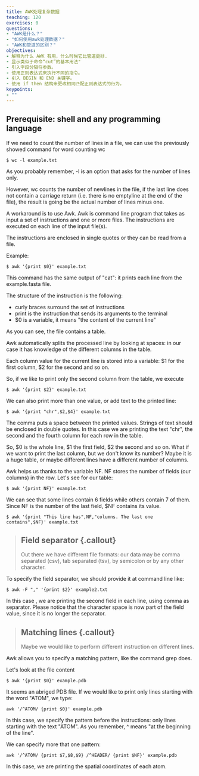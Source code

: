 ```yaml
---
title: AWK处理复杂数据
teaching: 120
exercises: 0
questions:
- "AWK是什么？"
- "如何使用awk处理数据？"
- "AWK和管道的区别？"
objectives:
- 解释为什么 AWK 有用，什么时候它比管道更好.
- 显示类似于命令“cut”的基本用法"
- 引入字段分隔符参数。
- 使用正则表达式来执行不同的指令。
- 引入 BEGIN 和 END 关键字。
- 使用 if then 结构来更改相同匹配正则表达式的行为。
keypoints:
- ""
---
```


## Prerequisite: shell and any programming language

If we need to count the number of lines in a file, we can use the previously
showed command for word counting wc

~~~ {.bash}
$ wc -l example.txt
~~~

As you probably remember, -l is an option that asks for the number of lines only.

However, wc counts the number of newlines in the file, if the last line does
not contain a carriage return (i.e. there is no emptyline at the end of the file),
the result is going be the actual number of lines minus one.
	
A workaround is to use Awk. Awk is command line program that takes as input a set
of instructions and one or more files. The instructions are executed on each line
of the input file(s).

The instructions are enclosed in single quotes or they can be read from a file.

Example:

~~~ {.bash}
$ awk '{print $0}' example.txt
~~~

This command has the same output of "cat": it prints each line from the example.fasta
file.

The structure of the instruction is the following:
- curly braces surround the set of instructions
- print is the instruction that sends its arguments to the terminal
- $0 is a variable, it means "the content of the current line"

As you can see, the file contains a table.

Awk automatically splits the processed line by looking at spaces: in our case it has
knowledge of the different columns in the table.

Each column value for the current line is stored into a variable: $1 for the first
column, $2 for the second and so on.

So, if we like to print only the second column from the table, we execute

~~~ {.bash}
$ awk '{print $2}' example.txt
~~~

We can also print more than one value, or add text to the printed line:

~~~ {.bash}
$ awk '{print "chr",$2,$4}' example.txt
~~~

The comma puts a space between the printed values. Strings of text should be enclosed in
double quotes. In this case we are printing the text "chr", the second and the fourth column
for each row in the table.

So, $0 is the whole line, $1 the first field, $2 the second and so on. What if we want
to print the last column, but we don't know its number? Maybe it is a huge table, or maybe
different lines have a different number of columns.

Awk helps us thanks to the variable NF. NF stores the number of fields (our columns) in the
row. Let's see for our table:

~~~ {.bash}
$ awk '{print NF}' example.txt
~~~

We can see that some lines contain 6 fields while others contain 7 of them.
Since NF is the number of the last field, $NF contains its value.

~~~ {.bash}
$ awk '{print "This line has",NF,"columns. The last one contains",$NF}' example.txt
~~~

> ## Field separator {.callout}
> Out there we have different file formats: our data may be comma separated (csv),
> tab separated (tsv), by semicolon or by any other character.

To specify the field separator, we should provide it at command line like:

~~~ {.bash}
$ awk -F "," '{print $2}' example2.txt
~~~

In this case , we are printing the second field in each line, using comma as separator.
Please notice that the character space is now part of the field value, since it is no
longer the separator.

> ## Matching lines {.callout}
> Maybe we would like to perform different instruction on different lines.

Awk allows you to specify a matching pattern, like the command grep does.

Let's look at the file content

~~~ {.bash}
$ awk '{print $0}' example.pdb
~~~

It seems an abriged PDB file. If we would like to print only lines starting with the word
"ATOM", we type:

~~~ {.bash}
awk '/^ATOM/ {print $0}' example.pdb
~~~

In this case, we specify the pattern before the instructions: only lines starting with the
text "ATOM". As you remember, ^ means "at the beginning of the line".

We can specify more that one pattern:

~~~ {.bash}
awk '/^ATOM/ {print $7,$8,$9} /^HEADER/ {print $NF}' example.pdb
~~~

In this case, we are printing the spatial coordinates of each atom.
